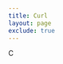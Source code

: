 ```yaml
---
title: Curl
layout: page
exclude: true
---
```


C
<!--stackedit_data:
eyJoaXN0b3J5IjpbLTEyMDE4NzQ2ODRdfQ==
-->